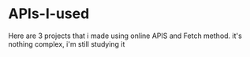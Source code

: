 # APIs-I-used
Here are 3 projects that i made using online APIS and Fetch method. it's nothing complex, i'm still studying it
